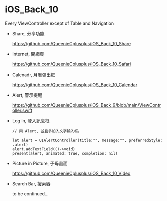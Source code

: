 # iOS_Back_10
Every ViewController except of Table and Navigation


* Share, 分享功能

  https://github.com/QueenieCplusplus/iOS_Back_10_Share

* Internet, 開網頁

  https://github.com/QueenieCplusplus/iOS_Back_10_Safari

* Calenadr, 月曆彈出框

  https://github.com/QueenieCplusplus/iOS_Back_10_Calendar

* Alert, 警示提醒

  https://github.com/QueenieCplusplus/iOS_Back_9/blob/main/ViewController.swift

* Log in, 登入訊息框

      // 同 Alert, 並且多加入文字輸入框。
  
      let alert = UIAlertController(title:"", message:"", preferredStyle: .alert)
      alert.addTextField(()->void)
      present(alert, animated: true, completion: nil)
  
* Picture in Picture, 子母畫面

  https://github.com/QueenieCplusplus/iOS_Back_10_Video
  
* Search Bar, 搜索器

  to be continued...

  
  



